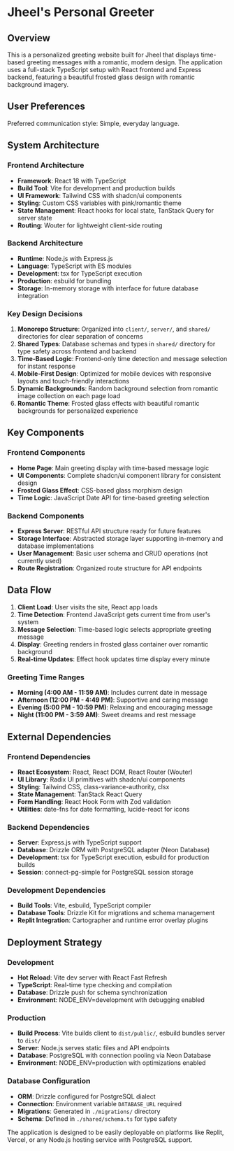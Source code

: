 # Jheel's Personal Greeter

## Overview

This is a personalized greeting website built for Jheel that displays time-based greeting messages with a romantic, modern design. The application uses a full-stack TypeScript setup with React frontend and Express backend, featuring a beautiful frosted glass design with romantic background imagery.

## User Preferences

Preferred communication style: Simple, everyday language.

## System Architecture

### Frontend Architecture
- **Framework**: React 18 with TypeScript
- **Build Tool**: Vite for development and production builds
- **UI Framework**: Tailwind CSS with shadcn/ui components
- **Styling**: Custom CSS variables with pink/romantic theme
- **State Management**: React hooks for local state, TanStack Query for server state
- **Routing**: Wouter for lightweight client-side routing

### Backend Architecture
- **Runtime**: Node.js with Express.js
- **Language**: TypeScript with ES modules
- **Development**: tsx for TypeScript execution
- **Production**: esbuild for bundling
- **Storage**: In-memory storage with interface for future database integration

### Key Design Decisions

1. **Monorepo Structure**: Organized into `client/`, `server/`, and `shared/` directories for clear separation of concerns
2. **Shared Types**: Database schemas and types in `shared/` directory for type safety across frontend and backend
3. **Time-Based Logic**: Frontend-only time detection and message selection for instant response
4. **Mobile-First Design**: Optimized for mobile devices with responsive layouts and touch-friendly interactions
5. **Dynamic Backgrounds**: Random background selection from romantic image collection on each page load
6. **Romantic Theme**: Frosted glass effects with beautiful romantic backgrounds for personalized experience

## Key Components

### Frontend Components
- **Home Page**: Main greeting display with time-based message logic
- **UI Components**: Complete shadcn/ui component library for consistent design
- **Frosted Glass Effect**: CSS-based glass morphism design
- **Time Logic**: JavaScript Date API for time-based greeting selection

### Backend Components
- **Express Server**: RESTful API structure ready for future features
- **Storage Interface**: Abstracted storage layer supporting in-memory and database implementations
- **User Management**: Basic user schema and CRUD operations (not currently used)
- **Route Registration**: Organized route structure for API endpoints

## Data Flow

1. **Client Load**: User visits the site, React app loads
2. **Time Detection**: Frontend JavaScript gets current time from user's system
3. **Message Selection**: Time-based logic selects appropriate greeting message
4. **Display**: Greeting renders in frosted glass container over romantic background
5. **Real-time Updates**: Effect hook updates time display every minute

### Greeting Time Ranges
- **Morning (4:00 AM - 11:59 AM)**: Includes current date in message
- **Afternoon (12:00 PM - 4:49 PM)**: Supportive and caring message
- **Evening (5:00 PM - 10:59 PM)**: Relaxing and encouraging message
- **Night (11:00 PM - 3:59 AM)**: Sweet dreams and rest message

## External Dependencies

### Frontend Dependencies
- **React Ecosystem**: React, React DOM, React Router (Wouter)
- **UI Library**: Radix UI primitives with shadcn/ui components
- **Styling**: Tailwind CSS, class-variance-authority, clsx
- **State Management**: TanStack React Query
- **Form Handling**: React Hook Form with Zod validation
- **Utilities**: date-fns for date formatting, lucide-react for icons

### Backend Dependencies
- **Server**: Express.js with TypeScript support
- **Database**: Drizzle ORM with PostgreSQL adapter (Neon Database)
- **Development**: tsx for TypeScript execution, esbuild for production builds
- **Session**: connect-pg-simple for PostgreSQL session storage

### Development Dependencies
- **Build Tools**: Vite, esbuild, TypeScript compiler
- **Database Tools**: Drizzle Kit for migrations and schema management
- **Replit Integration**: Cartographer and runtime error overlay plugins

## Deployment Strategy

### Development
- **Hot Reload**: Vite dev server with React Fast Refresh
- **TypeScript**: Real-time type checking and compilation
- **Database**: Drizzle push for schema synchronization
- **Environment**: NODE_ENV=development with debugging enabled

### Production
- **Build Process**: Vite builds client to `dist/public/`, esbuild bundles server to `dist/`
- **Server**: Node.js serves static files and API endpoints
- **Database**: PostgreSQL with connection pooling via Neon Database
- **Environment**: NODE_ENV=production with optimizations enabled

### Database Configuration
- **ORM**: Drizzle configured for PostgreSQL dialect
- **Connection**: Environment variable `DATABASE_URL` required
- **Migrations**: Generated in `./migrations/` directory
- **Schema**: Defined in `./shared/schema.ts` for type safety

The application is designed to be easily deployable on platforms like Replit, Vercel, or any Node.js hosting service with PostgreSQL support.